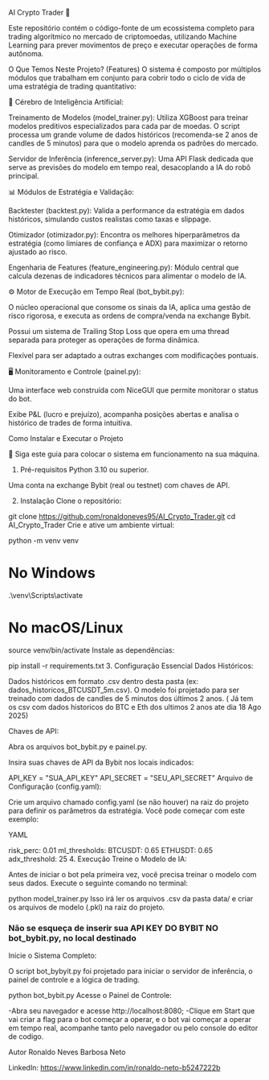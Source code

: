 AI Crypto Trader 🤖

Este repositório contém o código-fonte de um ecossistema completo para trading algorítmico no mercado de criptomoedas, utilizando Machine Learning para prever movimentos de preço e executar operações de forma autônoma.

O Que Temos Neste Projeto? (Features)
O sistema é composto por múltiplos módulos que trabalham em conjunto para cobrir todo o ciclo de vida de uma estratégia de trading quantitativo:

🧠 Cérebro de Inteligência Artificial:

Treinamento de Modelos (model_trainer.py): Utiliza XGBoost para treinar modelos preditivos especializados para cada par de moedas. O script processa um grande volume de dados históricos (recomenda-se 2 anos de candles de 5 minutos) para que o modelo aprenda os padrões do mercado.

Servidor de Inferência (inference_server.py): Uma API Flask dedicada que serve as previsões do modelo em tempo real, desacoplando a IA do robô principal.

📊 Módulos de Estratégia e Validação:

Backtester (backtest.py): Valida a performance da estratégia em dados históricos, simulando custos realistas como taxas e slippage.

Otimizador (otimizador.py): Encontra os melhores hiperparâmetros da estratégia (como limiares de confiança e ADX) para maximizar o retorno ajustado ao risco.

Engenharia de Features (feature_engineering.py): Módulo central que calcula dezenas de indicadores técnicos para alimentar o modelo de IA.

⚙️ Motor de Execução em Tempo Real (bot_bybit.py):

O núcleo operacional que consome os sinais da IA, aplica uma gestão de risco rigorosa, e executa as ordens de compra/venda na exchange Bybit.

Possui um sistema de Trailing Stop Loss que opera em uma thread separada para proteger as operações de forma dinâmica.

Flexível para ser adaptado a outras exchanges com modificações pontuais.

🖥️ Monitoramento e Controle (painel.py):

Uma interface web construída com NiceGUI que permite monitorar o status do bot.

Exibe P&L (lucro e prejuízo), acompanha posições abertas e analisa o histórico de trades de forma intuitiva.

Como Instalar e Executar o Projeto 

🚀 Siga este guia para colocar o sistema em funcionamento na sua máquina.

1. Pré-requisitos
Python 3.10 ou superior.

Uma conta na exchange Bybit (real ou testnet) com chaves de API.

2. Instalação
Clone o repositório:

git clone https://github.com/ronaldoneves95/AI_Crypto_Trader.git
cd AI_Crypto_Trader
Crie e ative um ambiente virtual:

python -m venv venv
# No Windows
.\venv\Scripts\activate
# No macOS/Linux
source venv/bin/activate
Instale as dependências:

pip install -r requirements.txt
3. Configuração Essencial
Dados Históricos:

Dados históricos em formato .csv dentro desta pasta (ex: dados_historicos_BTCUSDT_5m.csv). O modelo foi projetado para ser treinado com dados de candles de 5 minutos dos últimos 2 anos. ( Já tem os csv com dados historicos do BTC e Eth dos ultimos 2 anos ate dia 18 Ago 2025)

Chaves de API:

Abra os arquivos bot_bybit.py e painel.py.

Insira suas chaves de API da Bybit nos locais indicados:


API_KEY = "SUA_API_KEY"
API_SECRET = "SEU_API_SECRET"
Arquivo de Configuração (config.yaml):

Crie um arquivo chamado config.yaml (se não houver) na raiz do projeto para definir os parâmetros da estratégia. Você pode começar com este exemplo:

YAML

risk_perc: 0.01
ml_thresholds:
  BTCUSDT: 0.65
  ETHUSDT: 0.65
adx_threshold: 25
4. Execução
Treine o Modelo de IA:

Antes de iniciar o bot pela primeira vez, você precisa treinar o modelo com seus dados. Execute o seguinte comando no terminal:


python model_trainer.py
Isso irá ler os arquivos .csv da pasta data/ e criar os arquivos de modelo (.pkl) na raiz do projeto.

### Não se esqueça de inserir sua API KEY DO BYBIT NO bot_bybit.py, no local destinado ###

Inicie o Sistema Completo:

O script bot_bybyit.py foi projetado para iniciar o servidor de inferência, o painel de controle e a lógica de trading.


python bot_bybit.py
Acesse o Painel de Controle:

-Abra seu navegador e acesse http://localhost:8080;
-Clique em Start que vai criar a flag para o bot começar a operar, e o bot vai começar a operar em tempo real, acompanhe tanto pelo navegador ou pelo console do editor de codigo.

Autor
Ronaldo Neves Barbosa Neto

LinkedIn: https://www.linkedin.com/in/ronaldo-neto-b5247222b
